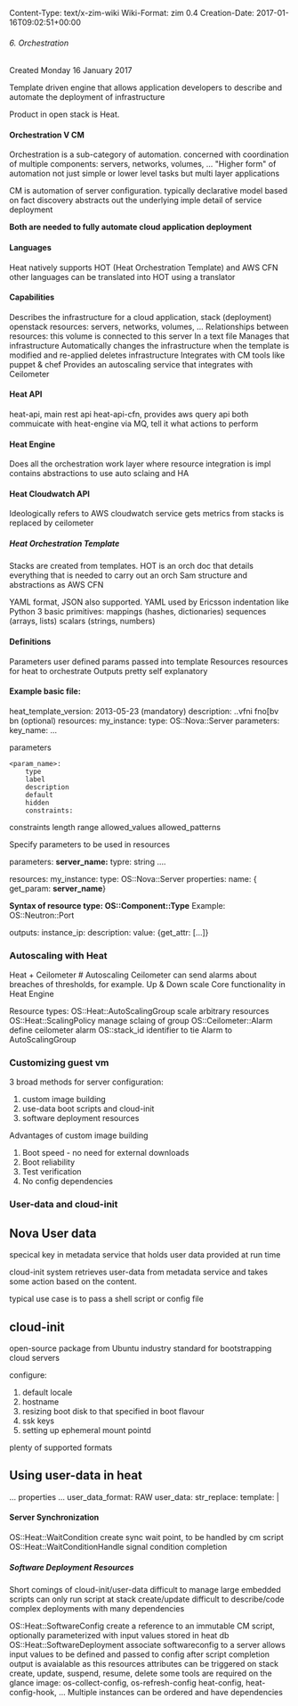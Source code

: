 Content-Type: text/x-zim-wiki
Wiki-Format: zim 0.4
Creation-Date: 2017-01-16T09:02:51+00:00

###### 6. Orchestration ######
Created Monday 16 January 2017

Template driven engine that allows application developers to describe and automate the deployment of infrastructure

Product in open stack is Heat.

#### Orchestration V CM ####

Orchestration is a sub-category of automation.
concerned with coordination of multiple components:
	servers, networks, volumes, ...
"Higher form" of automation
not just simple or lower level tasks but multi layer applications

CM is automation of server configuration.
typically declarative model based on fact discovery
abstracts out the underlying imple detail of service deployment

**Both are needed to fully automate cloud application deployment**


#### Languages ####

Heat natively supports HOT (Heat Orchestration Template) and AWS CFN
other languages can be translated into HOT using a translator

#### Capabilities ####

Describes the infrastructure for a cloud application, stack (deployment)
	openstack resources: servers, networks, volumes, ...
	Relationships between resources: this volume is connected to this server
	In a text file 
Manages that infrastructure
	Automatically changes the infrastructure when the template is modified and re-applied
	deletes infrastructure
Integrates with CM tools like puppet & chef
Provides an autoscaling service that integrates with Ceilometer

#### Heat API ####

heat-api, main rest api
heat-api-cfn, provides aws query api
both commuicate with heat-engine via MQ, tell it what actions to perform

#### Heat Engine ####

Does all the orchestration work
layer where resource integration is impl
contains abstractions to use auto sclaing and HA

#### Heat Cloudwatch API ####

Ideologically refers to AWS cloudwatch service
	gets metrics from stacks
is replaced by ceilometer

##### Heat Orchestration Template #####

Stacks are created from templates.
HOT is an orch doc that details everything that is needed to carry out an orch
Sam structure and abstractions as AWS CFN

YAML format, JSON also supported.
YAML used by Ericsson
	indentation like Python
	3 basic primitives:
		mappings (hashes, dictionaries)
		sequences (arrays, lists)
		scalars (strings, numbers)


#### Definitions ####

Parameters
	user defined params passed into template
Resources
	resources for heat to orchestrate
Outputs
	pretty self explanatory


#### Example basic file: ####

heat_template_version: 2013-05-23 (mandatory)
description: ..vfni fno[bv bn (optional)
resources:
	my_instance:
		type: OS::Nova::Server
		parameters:
			key_name:
			...

parameters
	
	<param_name>:
		type
		label
		description
		default
		hidden
		constraints:

constraints
	length
	range
	allowed_values
	allowed_patterns
	
Specify parameters to be used in resources

parameters:
	**server_name:** 
		typre: string
		....
		
resources:
	my_instance:
		type: OS::Nova::Server
		properties:
			name: { get_param: **server_name**}
			
**Syntax of resource type: OS::Component::Type**
Example: OS::Neutron::Port
	
outputs:
	instance_ip:
		description:
		value: {get_attr: [...]}


### Autoscaling with Heat ###

Heat + Ceilometer # Autoscaling
Ceilometer can send alarms about breaches of thresholds, for example.
Up & Down scale
Core functionality in Heat Engine

Resource types:
	OS::Heat::AutoScalingGroup
		scale arbitrary resources
	OS::Heat::ScalingPolicy
		manage sclaing of group
	OS::Ceilometer::Alarm
		define ceilometer alarm
	OS::stack_id
		identifier to tie Alarm to AutoScalingGroup


### Customizing guest vm ###

3 broad methods for server configuration:
1. custom image building
2. use-data boot scripts and cloud-init
3. software deployment resources

Advantages of custom image building
1. Boot speed - no need for external downloads
2. Boot reliability
3. Test verification
4. No config dependencies

### User-data and cloud-init ###

## Nova User data ##

specical key in metadata service that holds user data provided at run time

cloud-init system retrieves user-data from metadata service and takes some action based on the content.

typical use case is to pass a shell script or config file

## cloud-init ##

open-source package from Ubuntu
industry standard for bootstrapping cloud servers

configure:
1. default locale
2. hostname
3. resizing boot disk to that specified in boot flavour
4. ssk keys
5. setting up ephemeral mount pointd

plenty of supported formats 

## Using user-data in heat ##
...
	properties
		...
		user_data_format: RAW
		user_data:
		str_replace:
			template: |
				<multi line bash>


#### Server Synchronization ####

OS::Heat::WaitCondition
	create sync wait point, to be handled by cm script
OS::Heat::WaitConditionHandle
	signal condition completion
	

##### Software Deployment Resources #####

Short comings of cloud-init/user-data
	difficult to manage large embedded scripts
	can only run script at stack create/update
	difficult to describe/code complex deployments with many dependencies

OS::Heat::SoftwareConfig
	create a reference to an immutable CM script,
	optionally parameterized with input values
	stored in heat db
OS::Heat::SoftwareDeployment
	associate softwareconfig to a server
	allows input values to be defined and passed to config
	after script completion output is avaialable as this resources attributes
	can be triggered on stack create, update, suspend, resume, delete
	some tools are required on the glance image:
		os-collect-config, os-refresh-config
		heat-config, heat-config-hook, ...
	Multiple instances can be ordered and have dependencies
	

